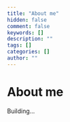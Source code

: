 ```yaml
---
title: "About me"
hidden: false
comment: false
keywords: []
description: ""
tags: []
categories: []
author: ""
---
```

# About me

Building...